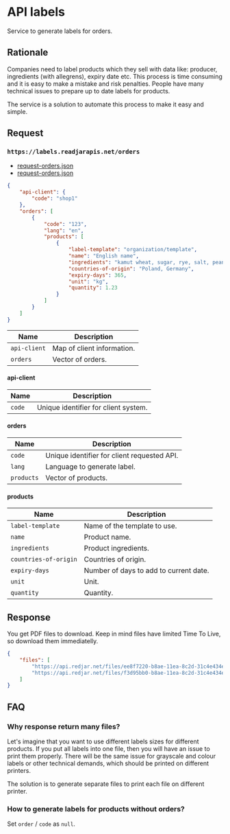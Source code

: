 # API labels

Service to generate labels for orders.

## Rationale

Companies need to label products which they sell with data like: producer, ingredients (with allegrens), expiry date etc. This process is time consuming and it is easy to make a mistake and risk penalties. People have many technical issues to prepare up to date labels for products.

The service is a solution to automate this process to make it easy and simple.

## Request

### `https://labels.readjarapis.net/orders`

- [request-orders.json](request-orders.json)
- [request-orders.json](request-products.json)

```json
{
    "api-client": {
        "code": "shop1"
    },
    "orders": [
        {
            "code": "123",
            "lang": "en",
            "products": [
                {
                    "label-template": "organization/template",
                    "name": "English name",
                    "ingredients": "kamut wheat, sugar, rye, salt, peanuts",
                    "countries-of-origin": "Poland, Germany",
                    "expiry-days": 365,
                    "unit": "kg",
                    "quantity": 1.23
                }
            ]
        }
    ]
}
```

| Name         | Description                |
| ------------ | -------------------------- |
| `api-client` | Map of client information. |
| `orders`     | Vector of orders.          |

#### api-client

| Name   | Description                          |
| ------ | ------------------------------------ |
| `code` | Unique identifier for client system. |

#### orders

| Name       | Description                                 |
| ---------- | ------------------------------------------- |
| `code`     | Unique identifier for client requested API. |
| `lang`     | Language to generate label.                 |
| `products` | Vector of products.                         |

#### products

| Name                  | Description                            |
| --------------------- | -------------------------------------- |
| `label-template`      | Name of the template to use.           |
| `name`                | Product name.                          |
| `ingredients`         | Product ingredients.                   |
| `countries-of-origin` | Countries of origin.                   |
| `expiry-days`         | Number of days to add to current date. |
| `unit`                | Unit.                                  |
| `quantity`            | Quantity.                              |

## Response

You get PDF files to download. Keep in mind files have limited Time To Live, so download them immediatelly.

```json
{
    "files": [
        "https://api.redjar.net/files/ee8f7220-b8ae-11ea-8c2d-31c4e434e2af.pdf",
        "https://api.redjar.net/files/f3d95bb0-b8ae-11ea-8c2d-31c4e434e2af.pdf"
    ]
}
```

## FAQ

### Why response return many files?

Let's imagine that you want to use different labels sizes for different products. If you put all labels into one file, then you will have an issue to print them properly. There will be the same issue for grayscale and colour labels or other technical demands, which should be printed on different printers.

The solution is to generate separate files to print each file on different printer.

### How to generate labels for products without orders?

Set `order` / `code` as `null`.